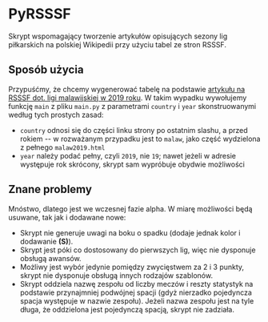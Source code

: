 # PyRSSSF

Skrypt wspomagający tworzenie artykułów opisujących sezony lig piłkarskich na polskiej Wikipedii przy użyciu tabel ze stron RSSSF.

## Sposób użycia

Przypuśćmy, że chcemy wygenerować tabelę na podstawie [artykułu na RSSSF dot. ligi malawijskiej w 2019 roku](http://www.rsssf.com/tablesm/malaw2019.html). W takim wypadku wywołujemy funkcję `main` z pliku `main.py` z parametrami `country` i `year` skonstruowanymi według tych prostych zasad:

* `country` odnosi się do części linku strony po ostatnim slashu, a przed rokiem -- w rozważanym przypadku jest to `malaw`, jako część wydzielona z pełnego `malaw2019.html`
* `year` należy podać pełny, czyli `2019`, nie `19`; nawet jeżeli w adresie występuje rok skrócony, skrypt sam wypróbuje obydwie możliwości

## Znane problemy

Mnóstwo, dlatego jest we wczesnej fazie alpha. W miarę możliwości będą usuwane, tak jak i dodawane nowe:

* Skrypt nie generuje uwagi na boku o spadku (dodaje jednak kolor i dodawanie **(S)**).
* Skrypt jest póki co dostosowany do pierwszych lig, więc nie dysponuje obsługą awansów.
* Możliwy jest wybór jedynie pomiędzy zwycięstwem za 2 i 3 punkty, skrypt nie dysponuje obsługą innych rodzajów szablonów.
* Skrypt oddziela nazwę zespołu od liczby meczów i reszty statystyk na podstawie przynajmniej podwójnej spacji (gdyż nierzadko pojedyncza spacja występuje w nazwie zespołu). Jeżeli nazwa zespołu jest na tyle długa, że oddzielona jest pojedynczą spacją, skrypt nie zadziała.
